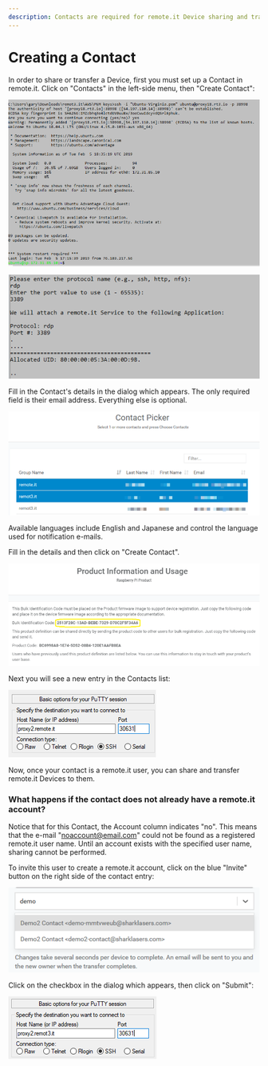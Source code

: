 ```yaml
---
description: Contacts are required for remote.it Device sharing and transfer.
---
```


# Creating a Contact

In order to share or transfer a Device, first you must set up a Contact in remote.it. Click on "Contacts" in the left-side menu, then "Create Contact":

![](../../.gitbook/assets/image%20%28312%29.png)

![](../../.gitbook/assets/image%20%28365%29.png)

Fill in the Contact's details in the dialog which appears.  The only required field is their email address. Everything else is optional.

![](../../.gitbook/assets/image%20%28100%29.png)

Available languages include English and Japanese and control the language used for notification e-mails.

Fill in the details and then click on "Create Contact".  

![](../../.gitbook/assets/image%20%28199%29.png)

Next you will see a new entry in the Contacts list:

![](../../.gitbook/assets/image%20%2886%29.png)

Now, once your contact is a remote.it user, you can share and transfer remote.it Devices to them.

### What happens if the contact does not already have a remote.it account?

Notice that for this Contact, the Account column indicates "no".  This means that the e-mail "noaccount@email.com" could not be found as a registered remote.it user name.  Until an account exists with the specified user name, sharing cannot be performed.

To invite this user to create a remote.it account, click on the blue "Invite" button on the right side of the contact entry:

![](../../.gitbook/assets/image%20%2870%29.png)

Click on the checkbox in the dialog which appears, then click on "Submit":

![](../../.gitbook/assets/image%20%2818%29.png)

